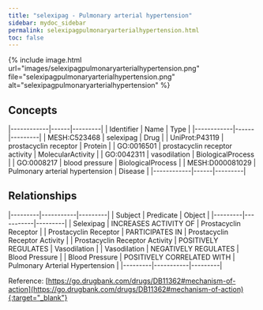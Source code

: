 ```yaml
---
title: "selexipag - Pulmonary arterial hypertension"
sidebar: mydoc_sidebar
permalink: selexipagpulmonaryarterialhypertension.html
toc: false 
---
```


{% include image.html url="images/selexipagpulmonaryarterialhypertension.png" file="selexipagpulmonaryarterialhypertension.png" alt="selexipagpulmonaryarterialhypertension" %}

## Concepts

|------------|------|---------|
| Identifier | Name | Type    |
|------------|------|---------|
| MESH:C523468 | selexipag | Drug |
| UniProt:P43119 | prostacyclin receptor | Protein |
| GO:0016501 | prostacyclin receptor activity | MolecularActivity |
| GO:0042311 | vasodilation | BiologicalProcess |
| GO:0008217 | blood pressure | BiologicalProcess |
| MESH:D000081029 | Pulmonary arterial hypertension | Disease |
|------------|------|---------|

## Relationships

|---------|-----------|---------|
| Subject | Predicate | Object  |
|---------|-----------|---------|
| Selexipag | INCREASES ACTIVITY OF | Prostacyclin Receptor |
| Prostacyclin Receptor | PARTICIPATES IN | Prostacyclin Receptor Activity |
| Prostacyclin Receptor Activity | POSITIVELY REGULATES | Vasodilation |
| Vasodilation | NEGATIVELY REGULATES | Blood Pressure |
| Blood Pressure | POSITIVELY CORRELATED WITH | Pulmonary Arterial Hypertension |
|---------|-----------|---------|

Reference: [https://go.drugbank.com/drugs/DB11362#mechanism-of-action](https://go.drugbank.com/drugs/DB11362#mechanism-of-action){:target="_blank"}